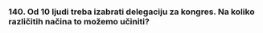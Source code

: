 ### 140. Od 10 ljudi treba izabrati delegaciju za kongres. Na koliko različitih načina to možemo učiniti?
